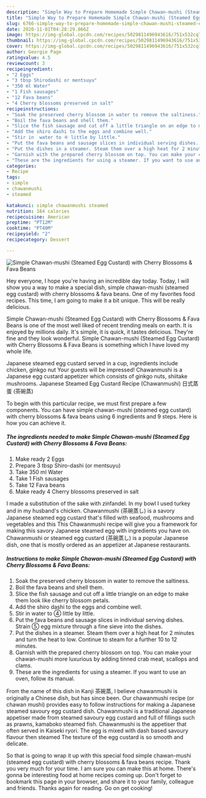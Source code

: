 ```yaml
---
description: "Simple Way to Prepare Homemade Simple Chawan-mushi (Steamed Egg Custard) with Cherry Blossoms &amp;amp; Fava Beans"
title: "Simple Way to Prepare Homemade Simple Chawan-mushi (Steamed Egg Custard) with Cherry Blossoms &amp;amp; Fava Beans"
slug: 6766-simple-way-to-prepare-homemade-simple-chawan-mushi-steamed-egg-custard-with-cherry-blossoms-and-amp-fava-beans
date: 2020-11-01T04:28:29.866Z
image: https://img-global.cpcdn.com/recipes/5029811496943616/751x532cq70/simple-chawan-mushi-steamed-egg-custard-with-cherry-blossoms-fava-beans-recipe-main-photo.jpg
thumbnail: https://img-global.cpcdn.com/recipes/5029811496943616/751x532cq70/simple-chawan-mushi-steamed-egg-custard-with-cherry-blossoms-fava-beans-recipe-main-photo.jpg
cover: https://img-global.cpcdn.com/recipes/5029811496943616/751x532cq70/simple-chawan-mushi-steamed-egg-custard-with-cherry-blossoms-fava-beans-recipe-main-photo.jpg
author: Georgie Page
ratingvalue: 4.5
reviewcount: 3
recipeingredient:
- "2 Eggs"
- "3 tbsp Shirodashi or mentsuyu"
- "350 ml Water"
- "1 Fish sausages"
- "12 Fava beans"
- "4 Cherry blossoms preserved in salt"
recipeinstructions:
- "Soak the preserved cherry blossom in water to remove the saltiness."
- "Boil the fava beans and shell them."
- "Slice the fish sausage and cut off a little triangle on an edge to make them look like cherry blossom petals."
- "Add the shiro dashi to the eggs and combine well."
- "Stir in  water to ④ little by little."
- "Put the fava beans and sausage slices in individual serving dishes. Strain ⑤ egg mixture through a fine sieve into the dishes."
- "Put the dishes in a steamer. Steam them over a high heat for 2 minutes and turn the heat to low. Continue to steam for a further 10 to 12 minutes."
- "Garnish with the prepared cherry blossom on top. You can make your chawan-mushi more luxurious  by adding tinned crab meat, scallops and clams."
- "These are the ingredients for using a steamer. If you want to use an oven, follow its manual."
categories:
- Recipe
tags:
- simple
- chawanmushi
- steamed

katakunci: simple chawanmushi steamed 
nutrition: 164 calories
recipecuisine: American
preptime: "PT12M"
cooktime: "PT40M"
recipeyield: "2"
recipecategory: Dessert

---
```



![Simple Chawan-mushi (Steamed Egg Custard) with Cherry Blossoms &amp; Fava Beans](https://img-global.cpcdn.com/recipes/5029811496943616/751x532cq70/simple-chawan-mushi-steamed-egg-custard-with-cherry-blossoms-fava-beans-recipe-main-photo.jpg)

Hey everyone, I hope you're having an incredible day today. Today, I will show you a way to make a special dish, simple chawan-mushi (steamed egg custard) with cherry blossoms &amp; fava beans. One of my favorites food recipes. This time, I am going to make it a bit unique. This will be really delicious.

Simple Chawan-mushi (Steamed Egg Custard) with Cherry Blossoms &amp; Fava Beans is one of the most well liked of recent trending meals on earth. It is enjoyed by millions daily. It's simple, it is quick, it tastes delicious. They're fine and they look wonderful. Simple Chawan-mushi (Steamed Egg Custard) with Cherry Blossoms &amp; Fava Beans is something which I have loved my whole life.

Japanese steamed egg custard served in a cup, ingredients include chicken, ginkgo nut Your guests will be impressed! Chawanmushi is a Japanese egg custard appetizer which consists of ginkgo nuts, shiitake mushrooms. Japanese Steamed Egg Custard Recipe (Chawanmushi) 日式蒸蛋 (茶碗蒸)


To begin with this particular recipe, we must first prepare a few components. You can have simple chawan-mushi (steamed egg custard) with cherry blossoms &amp; fava beans using 6 ingredients and 9 steps. Here is how you can achieve it.

<!--inarticleads1-->

##### The ingredients needed to make Simple Chawan-mushi (Steamed Egg Custard) with Cherry Blossoms &amp; Fava Beans:

1. Make ready 2 Eggs
1. Prepare 3 tbsp Shiro-dashi (or mentsuyu)
1. Take 350 ml Water
1. Take 1 Fish sausages
1. Take 12 Fava beans
1. Make ready 4 Cherry blossoms preserved in salt


I made a substitution of the sake with zinfandel. In my bowl I used turkey and in my husband&#39;s chicken. Chawanmushi (茶碗蒸し) is a savory Japanese steamed egg custard that&#39;s filled with seafood, mushrooms and vegetables and this This Chawanmushi recipe will give you a framework for making this savory Japanese steamed egg with ingredients you have on. Chawanmushi or steamed egg custard (茶碗蒸し) is a popular Japanese dish, one that is mostly ordered as an appetizer at Japanese restaurants. 

<!--inarticleads2-->

##### Instructions to make Simple Chawan-mushi (Steamed Egg Custard) with Cherry Blossoms &amp; Fava Beans:

1. Soak the preserved cherry blossom in water to remove the saltiness.
1. Boil the fava beans and shell them.
1. Slice the fish sausage and cut off a little triangle on an edge to make them look like cherry blossom petals.
1. Add the shiro dashi to the eggs and combine well.
1. Stir in  water to ④ little by little.
1. Put the fava beans and sausage slices in individual serving dishes. Strain ⑤ egg mixture through a fine sieve into the dishes.
1. Put the dishes in a steamer. Steam them over a high heat for 2 minutes and turn the heat to low. Continue to steam for a further 10 to 12 minutes.
1. Garnish with the prepared cherry blossom on top. You can make your chawan-mushi more luxurious  by adding tinned crab meat, scallops and clams.
1. These are the ingredients for using a steamer. If you want to use an oven, follow its manual.


From the name of this dish in Kanji 茶碗蒸, I believe chawanmushi is originally a Chinese dish, but has since been. Our chawanmushi recipe (or chawan mushi) provides easy to follow instructions for making a Japanese steamed savoury egg custard dish. Chawanmushi is a traditional Japanese appetiser made from steamed savoury egg custard and full of fillings such as prawns, kamaboko steamed fish. Chawanmushi is the appetiser that often served in Kaiseki ryori. The egg is mixed with dash based savoury flavour then steamed The texture of the egg custard is so smooth and delicate. 

So that is going to wrap it up with this special food simple chawan-mushi (steamed egg custard) with cherry blossoms &amp; fava beans recipe. Thank you very much for your time. I am sure you can make this at home. There's gonna be interesting food at home recipes coming up. Don't forget to bookmark this page in your browser, and share it to your family, colleague and friends. Thanks again for reading. Go on get cooking!

